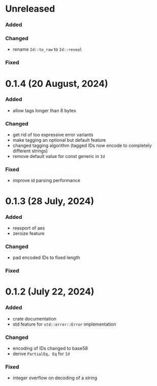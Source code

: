 # Unreleased

### Added

### Changed

-   rename `Id::to_raw` to `Id::reveal`

### Fixed

# 0.1.4 (20 August, 2024)

### Added

-   allow tags longer than 8 bytes

### Changed

-   get rid of too expressive error variants
-   make tagging an optional but default feature
-   changed tagging algorithm
    (tagged IDs now encode to completely different strings)
-   remove default value for const generic in `Id`

### Fixed

-   improve id parsing performance

# 0.1.3 (28 July, 2024)

### Added

-   reexport of aes
-   zeroize feature

### Changed

-   pad encoded IDs to fixed length

### Fixed

# 0.1.2 (July 22, 2024)

### Added

-   crate documentation
-   std feature for `std::error::Error` implementation

### Changed

-   encoding of IDs changed to base58
-   derive `PartialEq, Eq` for `Id`

### Fixed

-   integer overflow on decoding of a string
